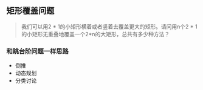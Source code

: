 ## 矩形覆盖问题

>我们可以用2 * 1的小矩形横着或者竖着去覆盖更大的矩形。请问用n个2 * 1的小矩形无重叠地覆盖一个2*n的大矩形，总共有多少种方法？


### 和跳台阶问题一样思路
+ 倒推
+ 动态规划
+ 分类讨论
